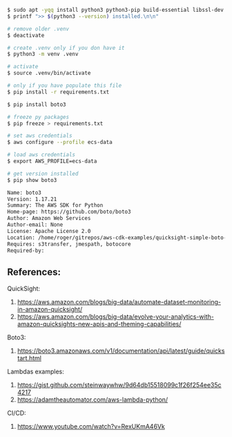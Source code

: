 


```sh
$ sudo apt -yqq install python3 python3-pip build-essential libssl-dev libffi-dev python3-dev python3-venv > "/dev/null" 2>&1
$ printf ">> $(python3 --version) installed.\n\n"

# remove older .venv
$ deactivate

# create .venv only if you don have it
$ python3 -m venv .venv

# activate
$ source .venv/bin/activate

# only if you have populate this file
$ pip install -r requirements.txt

$ pip install boto3

# freeze py packages
$ pip freeze > requirements.txt

# set aws credentials
$ aws configure --profile ecs-data

# load aws credentials
$ export AWS_PROFILE=ecs-data

# get version installed
$ pip show boto3

Name: boto3
Version: 1.17.21
Summary: The AWS SDK for Python
Home-page: https://github.com/boto/boto3
Author: Amazon Web Services
Author-email: None
License: Apache License 2.0
Location: /home/roger/gitrepos/aws-cdk-examples/quicksight-simple-boto-py/.venv/lib/python3.8/site-packages
Requires: s3transfer, jmespath, botocore
Required-by: 
```


## References:

QuickSight:
1. https://aws.amazon.com/blogs/big-data/automate-dataset-monitoring-in-amazon-quicksight/
2. https://aws.amazon.com/blogs/big-data/evolve-your-analytics-with-amazon-quicksights-new-apis-and-theming-capabilities/

Boto3:
1. https://boto3.amazonaws.com/v1/documentation/api/latest/guide/quickstart.html

Lambdas examples:
1. https://gist.github.com/steinwaywhw/9d64db15518099c1f26f254ee35c4217
2. https://adamtheautomator.com/aws-lambda-python/

CI/CD:
1. https://www.youtube.com/watch?v=RexUKmA46Vk